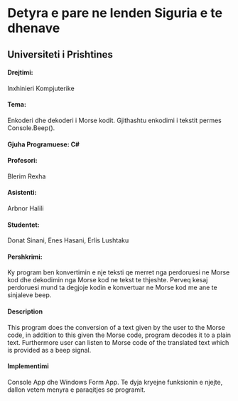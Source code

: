 # Detyra e pare ne lenden Siguria e te dhenave

## Universiteti i Prishtines

#### Drejtimi:
Inxhinieri Kompjuterike


#### Tema:
Enkoderi dhe dekoderi i Morse kodit. Gjithashtu enkodimi i tekstit permes Console.Beep().

#### Gjuha Programuese: C#


#### Profesori:
Blerim Rexha

#### Asistenti:
Arbnor Halili

#### Studentet:
Donat Sinani, Enes Hasani, Erlis Lushtaku


#### Pershkrimi:
Ky program ben konvertimin e nje teksti qe merret nga perdoruesi ne Morse kod dhe dekodimin nga Morse kod ne tekst te thjeshte. 
Perveq kesaj perdoruesi mund ta degjoje kodin e konvertuar ne Morse kod me ane te sinjaleve beep.

#### Description
This program does the conversion of a text given by the user to the Morse code, in addition to this given the Morse code, program decodes it to a plain text. Furthermore user can listen to Morse code of the translated text which is provided as a beep signal.

#### Implementimi
Console App dhe Windows Form App. Te dyja kryejne funksionin e njejte, dallon vetem menyra e paraqitjes se programit.
